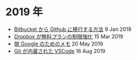 # 2019 年

- [Bitbucket から Github に移行する方法](20190109.md) 9 Jan 2019
- [Dropbox が無料プランの制限強化](20190315.md) 15 Mar 2019
- [脱 Google のためのメモ](20190520.md) 20 May 2019
- [Git が内蔵された VSCode](20190816.md) 16 Aug 2019
